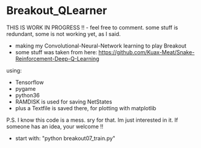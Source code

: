 # Breakout_QLearner
THIS IS WORK IN PROGRESS !! - feel free to comment. some stuff is redundant, some is not working yet, as I said.

- making my Convolutional-Neural-Network learning to play Breakout 
- some stuff was taken from here: https://github.com/Kuax-Meat/Snake-Reinforcement-Deep-Q-Learning

using:
- Tensorflow
- pygame
- python36
- RAMDISK is used for saving NetStates 
- plus a Textfile is saved there, for plotting with matplotlib


P.S. I know this code is a mess. sry for that. Im just interested in it.
     If someone has an idea, your welcome !!

- start with: "python breakout07_train.py"


